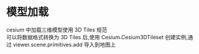 # 模型加载

cesium 中加载三维模型使用 3D Tiles 规范  
可以将数据格式转换为 3D Tiles 后,使用 Cesium.Cesium3DTileset 创建实例,通过 viewer.scene.primitives.add 导入到地图上
